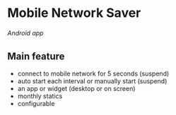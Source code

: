 # Mobile Network Saver
###### Android app

## Main feature
 - connect to mobile network for 5 seconds (suspend)
 - auto start each interval or manually start (suspend)
 - an app or widget (desktop or on screen)
 - monthly statics
 - configurable
